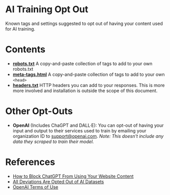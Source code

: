 # AI Training Opt Out
Known tags and settings suggested to opt out of having your content used for AI training.

# Contents

* [**robots.txt**](/robots.txt) A copy-and-paste collection of tags to add to your own robots.txt
* [**meta-tags.html**](/meta-tags.html) A copy-and-paste collection of tags to add to your own `<head>`
* [**headers.txt**](/headers.txt) HTTP headers you can add to your responses. This is more more involved and installation is outside the scope of this document.


# Other Opt-Outs

* **OpenAI** (Includes ChaGPT and DALL·E): You can opt-out of having your input and output to their services used to train by emailing your organization ID to [support@openai.com](mailto:support@openai.com). *Note: This doesn't include any data they scraped to train their model.*

# References

* [How to Block ChatGPT From Using Your Website Content](https://www.searchenginejournal.com/how-to-block-chatgpt-from-using-your-website-content/478384/)
* [All Deviations Are Opted Out of AI Datasets](https://www.deviantart.com/team/journal/UPDATE-All-Deviations-Are-Opted-Out-of-AI-Datasets-934500371)
* [OpenAI Terms of Use](https://openai.com/terms/)